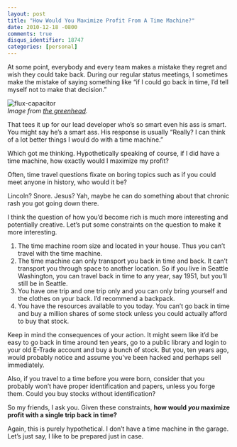 ```yaml
---
layout: post
title: "How Would You Maximize Profit From A Time Machine?"
date: 2010-12-18 -0800
comments: true
disqus_identifier: 18747
categories: [personal]
---
```

At some point, everybody and every team makes a mistake they regret and
wish they could take back. During our regular status meetings, I
sometimes make the mistake of saying something like “if I could go back
in time, I’d tell myself not to make that decision.”

![flux-capacitor](http://haacked.com/images/haacked_com/WindowsLiveWriter/How-Would-You-Maximize-Profit-From-A-Tim_BDA7/flux-capacitor_3.jpg "flux-capacitor")
\
*Image from [the
greenhead](http://www.thegreenhead.com/2007/12/back-to-the-future-flux-capacitor-replica.php "The GreenHead website").*

That tees it up for our lead developer who’s so smart even his ass is
smart. You might say he’s a smart ass. His response is usually “Really?
I can think of a lot better things I would do with a time machine.”

Which got me thinking. Hypothetically speaking of course, if I did have
a time machine, how exactly would I maximize my profit?

Often, time travel questions fixate on boring topics such as if you
could meet anyone in history, who would it be?

Lincoln? Snore. Jesus? Yah, maybe he can do something about that chronic
rash you got going down there.

I think the question of how you’d become rich is much more interesting
and potentially creative. Let’s put some constraints on the question to
make it more interesting.

1.  The time machine room size and located in your house. Thus you can’t
    travel with the time machine.
2.  The time machine can only transport you back in time and back. It
    can’t transport you through space to another location. So if you
    live in Seattle Washington, you can travel back in time to any year,
    say 1951, but you’ll still be in Seattle.
3.  You have one trip and one trip only and you can only bring yourself
    and the clothes on your back. I’d recommend a backpack.
4.  You have the resources available to you today. You can’t go back in
    time and buy a million shares of some stock unless you could
    actually afford to buy that stock.

Keep in mind the consequences of your action. It might seem like it’d be
easy to go back in time around ten years, go to a public library and
login to your old E-Trade account and buy a bunch of stock. But you, ten
years ago, would probably notice and assume you’ve been hacked and
perhaps sell immediately.

Also, if you travel to a time before you were born, consider that you
probably won’t have proper identification and papers, unless you forge
them. Could you buy stocks without identification?

So my friends, I ask you. Given these constraints, **how would *you*
maximize profit with a single trip back in time?**

Again, this is purely hypothetical. I don’t have a time machine in the
garage. Let’s just say, I like to be prepared just in case.

